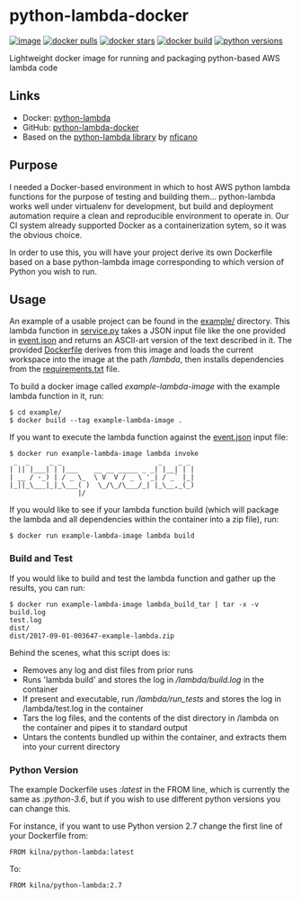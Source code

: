 # python-lambda-docker

<!-- [![image size](https://img.shields.io/docker/imagelayers/image-size/kilna/python-lambda.svg?style=plastic)](https://hub.docker.com/r/kilna/python-lambda/)
[![image layers](https://img.shields.io/docker/imagelayers/layers/kilna/python-lambda.svg?style=plastic)](https://hub.docker.com/r/kilna/python-lambda/) -->
[![image](https://images.microbadger.com/badges/image/roribio16/alpine-sqs.svg)](https://microbadger.com/images/roribio16/alpine-sqs)
[![docker pulls](https://img.shields.io/docker/pulls/kilna/python-lambda.svg?style=plastic)](https://hub.docker.com/r/kilna/python-lambda/)
[![docker stars](https://img.shields.io/docker/stars/kilna/python-lambda.svg?style=plastic)](https://hub.docker.com/r/kilna/python-lambda/)
[![docker build](https://img.shields.io/badge/docker_build-automated-green.svg?style=plastic)](https://cloud.docker.com/swarm/kilna/repository/docker/kilna/python-lambda/builds)
[![python versions](https://img.shields.io/badge/python-2.7,_3.3,_3.4,_3.5,_3.6-blue.svg?style=plastic)](https://github.com/kilna/python-lambda-docker/)

Lightweight docker image for running and packaging python-based AWS lambda code

## Links

* Docker: [python-lambda](https://hub.docker.com/r/kilna/python-lambda/)
* GitHub: [python-lambda-docker](https://github.com/kilna/python-lambda-docker)
* Based on the [python-lambda library](https://github.com/nficano/python-lambda/) by [nficano](https://github.com/nficano/)

## Purpose

I needed a Docker-based environment in which to host AWS python lambda functions for the purpose of testing and building them... python-lambda works well under virtualenv for development, but build and deployment automation require a clean and reproducible environment to operate in. Our CI system already supported Docker as a containerization sytem, so it was the obvious choice.

In order to use this, you will have your project derive its own Dockerfile based on a base python-lambda image corresponding to which version of Python you wish to run.

## Usage

An example of a usable project can be found in the [example/](./example/) directory.  This lambda function in [service.py](./example/service.py) takes a JSON input file like the one provided in [event.json](./example/event.json) and returns an ASCII-art version of the text described in it.  The provided [Dockerfile](./example/Dockerfile) derives from this image and loads the current workspace into the image at the path _/lambda_, then installs dependencies from the [requirements.txt](./example/requirements.txt) file.  

To build a docker image called _example-lambda-image_ with the example lambda function in it, run:

```
$ cd example/
$ docker build --tag example-lambda-image .
```

If you want to execute the lambda function against the [event.json](./example/event.json) input file:

```
$ docker run example-lambda-image lambda invoke
 _  _     _ _                        _    _ _
| || |___| | |___    __ __ _____ _ _| |__| | |
| __ / -_) | / _ \_  \ V  V / _ \ '_| / _` |_|
|_||_\___|_|_\___( )  \_/\_/\___/_| |_\__,_(_)
                 |/
```

If you would like to see if your lambda function build (which will package the lambda and all dependencies within the container into a zip file), run:

```
$ docker run example-lambda-image lambda build
```

### Build and Test

If you would like to build and test the lambda function and gather up the results, you can run:

```
$ docker run example-lambda-image lambda_build_tar | tar -x -v
build.log
test.log
dist/
dist/2017-09-01-003647-example-lambda.zip
```

Behind the scenes, what this script does is:

* Removes any log and dist files from prior runs
* Runs 'lambda build' and stores the log in _/lambda/build.log_ in the container
* If present and executable, run _/lambda/run_tests_ and stores the log in /lambda/test.log in the container
* Tars the log files, and the contents of the dist directory in /lambda on the container and pipes it to standard output
* Untars the contents bundled up within the container, and extracts them into your current directory 

### Python Version

The example Dockerfile uses _:latest_ in the FROM line, which is currently the same as _:python-3.6_, but if you wish to use different python versions you can change this.

For instance, if you want to use Python version 2.7 change the first line of your Dockerfile from:

```
FROM kilna/python-lambda:latest
```

To:

```
FROM kilna/python-lambda:2.7
```


